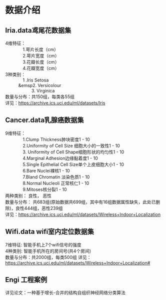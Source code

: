 # 数据介绍
## Iria.data鸢尾花数据集
4维特征：   
&emsp;&emsp;&emsp;&emsp;1.萼片长度（cm）   
&emsp;&emsp;&emsp;&emsp;2.萼片宽度（cm）     
&emsp;&emsp;&emsp;&emsp;3.花瓣长度（cm）   
&emsp;&emsp;&emsp;&emsp;4.花瓣宽度（cm）     
3种类别：  
&emsp;&emsp;&emsp;&emsp;1 .Iris Setosa  
&emsp;&emsp;&emsp;&emsp2. Versicolour  
&emsp;&emsp;&emsp;&emsp;&emsp;&emsp;3. Virginica    
数量与分布：共150组，每类各55组    
详见：https://archive.ics.uci.edu/ml/datasets/Iris  
## Cancer.data乳腺癌数据集  
9维特征：  
&emsp;&emsp;&emsp;&emsp;1.Clump Thickness肿块密度1 - 10    
&emsp;&emsp;&emsp;&emsp;2.Uniformity of Cell Size 细胞大小的一致性1 - 10    
&emsp;&emsp;&emsp;&emsp;3. Uniformity of Cell Shape细胞形状的均匀性1 - 10    
&emsp;&emsp;&emsp;&emsp;4.Marginal Adhesion边缘黏着度1 - 10    
&emsp;&emsp;&emsp;&emsp;5.Single Epithelial Cell Size单个上皮细胞大小1 - 10  
&emsp;&emsp;&emsp;&emsp;6.Bare Nuclei裸核1 - 10  
&emsp;&emsp;&emsp;&emsp;7.Bland Chromatin 淡染色质1 - 10  
&emsp;&emsp;&emsp;&emsp;8.Normal Nucleoli 正常核仁1 - 10  
&emsp;&emsp;&emsp;&emsp;9.Mitoses核分裂1 - 10  
两种类别：   良性， 恶性  
数量与分布： 共683组(原始数据共699组，其中有16组数据属性缺失，此处已删除)，良性444组，恶性239组  
详见：https://archive.ics.uci.edu/ml/datasets/Wireless+Indoor+Localization  
## Wifi.data wifi室内定位数据集  
7维特征: 智能手机上7个wifi信号的强度  
4种类别: 智能手机所在的房间号(共4个房间)	 
数量与分布：共2000组，每类500组
详见：https://archive.ics.uci.edu/ml/datasets/Wireless+Indoor+Localization#  
## Engi 工程案例
详见论文：一种基于增长-合并的结构自组织神经网络分类算法 



